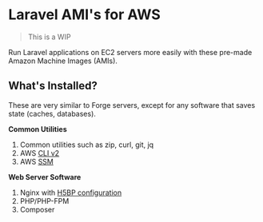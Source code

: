 # Laravel AMI's for AWS

> This is a WIP

Run Laravel applications on EC2 servers more easily with these pre-made Amazon Machine Images (AMIs).

## What's Installed?

These are very similar to Forge servers, except for any software that saves state (caches, databases).

**Common Utilities**

1. Common utilities such as zip, curl, git, jq
2. AWS [CLI v2](https://docs.aws.amazon.com/cli/latest/userguide/install-cliv2.html)
3. AWS [SSM](https://docs.aws.amazon.com/systems-manager/index.html)

**Web Server Software**

1. Nginx with [H5BP configuration](https://github.com/h5bp/server-configs-nginx)
2. PHP/PHP-FPM
3. Composer

